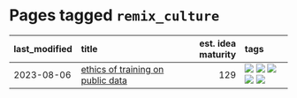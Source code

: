# Pages tagged `remix_culture`

|last_modified|title|est. idea maturity|tags
|:---|:---|---:|:---|
|2023-08-06|[ethics of training on public data](../ethics_of_public_data.md)|129|[![](https://img.shields.io/badge/tag-ai_ethics-d47f6f)](../tags/ai_ethics.md) [![](https://img.shields.io/badge/tag-ethics-913db)](../tags/ethics.md) [![](https://img.shields.io/badge/tag-fair_use-193ec4)](../tags/fair_use.md) [![](https://img.shields.io/badge/tag-philosophy-a68128)](../tags/philosophy.md) [![](https://img.shields.io/badge/tag-remix_culture-8b3cb7)](../tags/remix_culture.md)|